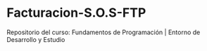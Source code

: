 # Facturacion-S.O.S-FTP
Repositorio del curso: Fundamentos de Programación | Entorno de Desarrollo y Estudio
